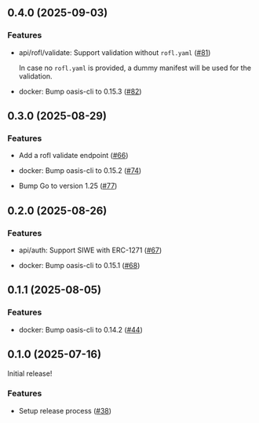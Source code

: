 ## 0.4.0 (2025-09-03)

### Features

- api/rofl/validate: Support validation without `rofl.yaml`
  ([#81](https://github.com/oasisprotocol/rofl-app-backend/issues/81))

  In case no `rofl.yaml` is provided, a dummy manifest will be used for
  the validation.

- docker: Bump oasis-cli to 0.15.3
  ([#82](https://github.com/oasisprotocol/rofl-app-backend/issues/82))

## 0.3.0 (2025-08-29)

### Features

- Add a rofl validate endpoint
  ([#66](https://github.com/oasisprotocol/rofl-app-backend/issues/66))

- docker: Bump oasis-cli to 0.15.2
  ([#74](https://github.com/oasisprotocol/rofl-app-backend/issues/74))

- Bump Go to version 1.25
  ([#77](https://github.com/oasisprotocol/rofl-app-backend/issues/77))

## 0.2.0 (2025-08-26)

### Features

- api/auth: Support SIWE with ERC-1271
  ([#67](https://github.com/oasisprotocol/rofl-app-backend/issues/67))

- docker: Bump oasis-cli to 0.15.1
  ([#68](https://github.com/oasisprotocol/rofl-app-backend/issues/68))

## 0.1.1 (2025-08-05)

### Features

- docker: Bump oasis-cli to 0.14.2
  ([#44](https://github.com/oasisprotocol/rofl-app-backend/issues/44))

## 0.1.0 (2025-07-16)

Initial release!

### Features

- Setup release process
  ([#38](https://github.com/oasisprotocol/rofl-app-backend/issues/38))
